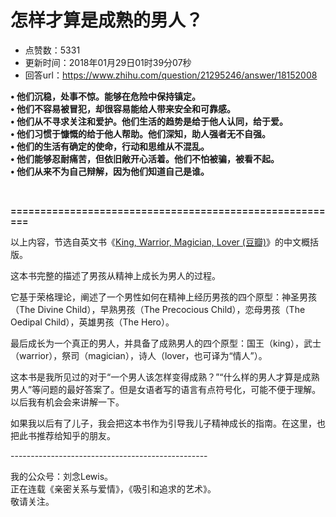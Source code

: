 # 怎样才算是成熟的男人？
- 点赞数：5331
- 更新时间：2018年01月29日01时39分07秒
- 回答url：https://www.zhihu.com/question/21295246/answer/18152008
<body>
 <p data-pid="KIIqESi0"><b>• 他们沉稳，处事不惊。能够在危险中保持镇定。<br>
   • 他们不容易被冒犯，却很容易能给人带来安全和可靠感。<br>
   • 他们从不寻求关注和爱护。他们生活的趋势是给于他人认同，给于爱。<br>
   • 他们习惯于慷慨的给于他人帮助。他们深知，助人强者无不自强。<br>
   • 他们的生活有确定的使命，行动和思维从不混乱。<br>
   • 他们能够忍耐痛苦，但依旧敞开心活着。他们不怕被骗，被看不起。<br>
   • 他们从来不为自己辩解，因为他们知道自己是谁。</b></p>
 <p class="ztext-empty-paragraph"><br></p>
 <p data-pid="3lVI8Jsq"><b>========================================================</b></p>
 <p data-pid="Qa5R4GpN">以上内容，节选自英文书《<a href="https://link.zhihu.com/?target=http%3A//book.douban.com/subject/2893591/" class=" wrap external" target="_blank" rel="nofollow noreferrer">King, Warrior, Magician, Lover (豆瓣)</a>》的中文概括版。</p>
 <p data-pid="TF0gBKfc">这本书完整的描述了男孩从精神上成长为男人的过程。</p>
 <p data-pid="Xh4SfWOV">它基于荣格理论，阐述了一个男性如何在精神上经历男孩的四个原型：神圣男孩（The Divine Child），早熟男孩（The Precocious Child），恋母男孩（The Oedipal Child），英雄男孩（The Hero）。</p>
 <p data-pid="3ZpeHf4n">最后成长为一个真正的男人，并具备了成熟男人的四个原型：国王（king），武士（warrior），祭司（magician），诗人（lover，也可译为“情人”）。</p>
 <p data-pid="RriWdUEP">这本书是我所见过的对于“一个男人该怎样变得成熟？”“什么样的男人才算是成熟男人”等问题的最好答案了。但是女语者写的语言有点符号化，可能不便于理解。以后我有机会会来讲解一下。</p>
 <p data-pid="z0F7Ao6B">如果我以后有了儿子，我会把这本书作为引导我儿子精神成长的指南。在这里，也把此书推荐给知乎的朋友。</p>
 <p data-pid="SPEoE2E3">-------------------------------------------------</p>
 <p data-pid="6BC_D5GH">我的公众号：刘念Lewis。<br>
  正在连载《亲密关系与爱情》，《吸引和追求的艺术》。<br>
  敬请关注。</p>
</body>